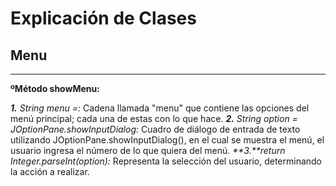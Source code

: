 # Explicación de Clases

## Menu

-------------------------------
**ºMétodo showMenu:**

_**1.** String menu =:_ Cadena llamada "menu" que contiene las opciones del menú principal; cada una de estas con lo que hace.
_**2.** String option = JOptionPane.showInputDialog:_ Cuadro de diálogo de entrada de texto utilizando JOptionPane.showInputDialog(), en el cual se muestra el menú, el usuario ingresa el número de lo que quiera del menú.
_**3.**return Integer.parseInt(option):_ Representa la selección del usuario, determinando la acción a realizar.